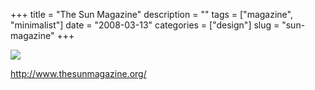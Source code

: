 +++
title = "The Sun Magazine"
description = ""
tags = ["magazine", "minimalist"]
date = "2008-03-13"
categories = ["design"]
slug = "sun-magazine"
+++


 

  <div id="screens-thumbs" class="clearfix">
    <div class="txt-center" id="design-submission"><a href="http://www.thesunmagazine.org/"><img id='bluga-thumbnail-830' class='bluga-thumbnail large' src='//konigi.com/media/bluga/
wt47f27906863d7_0.jpg'/></a></div>  
  </div>   
<p><a href="http://www.thesunmagazine.org/">http://www.thesunmagazine.org/</a></p>




